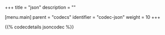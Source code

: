 +++
title = "json"
description = ""

[menu.main]
parent = "codecs"
identifier = "codec-json"
weight = 10
+++

{{% codecdetails jsoncodec %}}